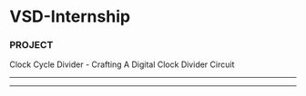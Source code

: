# VSD-Internship 
### PROJECT
Clock Cycle Divider - Crafting A Digital Clock Divider Circuit
***
---
